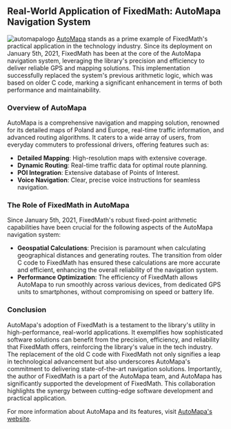 ## Real-World Application of FixedMath: AutoMapa Navigation System
![automapalogo](https://assets-global.website-files.com/5fae9732e3321c0c757ff57b/6527cd9cbbff8cdac0b98d65_APR%202.0%20-%20600.jpg)
[AutoMapa](https://www.automapa.pl/) stands as a prime example of FixedMath's practical application in the technology industry. Since its deployment on January 5th, 2021, FixedMath has been at the core of the AutoMapa navigation system, leveraging the library's precision and efficiency to deliver reliable GPS and mapping solutions. This implementation successfully replaced the system's previous arithmetic logic, which was based on older C code, marking a significant enhancement in terms of both performance and maintainability.

### Overview of AutoMapa

AutoMapa is a comprehensive navigation and mapping solution, renowned for its detailed maps of Poland and Europe, real-time traffic information, and advanced routing algorithms. It caters to a wide array of users, from everyday commuters to professional drivers, offering features such as:

- **Detailed Mapping**: High-resolution maps with extensive coverage.
- **Dynamic Routing**: Real-time traffic data for optimal route planning.
- **POI Integration**: Extensive database of Points of Interest.
- **Voice Navigation**: Clear, precise voice instructions for seamless navigation.

### The Role of FixedMath in AutoMapa

Since January 5th, 2021, FixedMath's robust fixed-point arithmetic capabilities have been crucial for the following aspects of the AutoMapa navigation system:

- **Geospatial Calculations**: Precision is paramount when calculating geographical distances and generating routes. The transition from older C code to FixedMath has ensured these calculations are more accurate and efficient, enhancing the overall reliability of the navigation system.
- **Performance Optimization**: The efficiency of FixedMath allows AutoMapa to run smoothly across various devices, from dedicated GPS units to smartphones, without compromising on speed or battery life.

### Conclusion

AutoMapa's adoption of FixedMath is a testament to the library's utility in high-performance, real-world applications. It exemplifies how sophisticated software solutions can benefit from the precision, efficiency, and reliability that FixedMath offers, reinforcing the library's value in the tech industry. The replacement of the old C code with FixedMath not only signifies a leap in technological advancement but also underscores AutoMapa's commitment to delivering state-of-the-art navigation solutions. Importantly, the author of FixedMath is a part of the AutoMapa team, and AutoMapa has significantly supported the development of FixedMath. This collaboration highlights the synergy between cutting-edge software development and practical application.

For more information about AutoMapa and its features, visit [AutoMapa's website](https://www.automapa.pl/).
